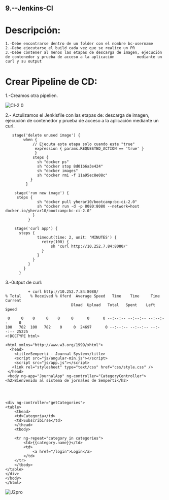 ## 9.--Jenkins-CI

# Descripción:

    1.-Debe encontrarse dentro de un folder con el nombre bc-username
    2.-Debe ejecutarse el build cada vez que se realice un PR
    3.-Debe contener al menos las etapas de descarga de imagen, ejecución de contenedor y prueba de acceso a la aplicación          mediante un curl y su output
  
# Crear Pipeline de CD:

  1.-Creamos otra pipelien.

  ![CI-2 0](https://user-images.githubusercontent.com/57635156/71253685-5968b900-2307-11ea-92b3-230698240ef9.jpg)

  2.- Actulizamos el Jenkisfile con las etapas de: descarga de imagen, ejecución de contenedor y prueba de acceso a la               aplicación mediante un curl.
  
  
       stage('delete unused image') {
            when {
                // Ejecuta esta etapa solo cuando este "true"
                 expression { params.REQUESTED_ACTION == 'true' } 
                 }
                steps {             
                  sh "docker ps"
                  sh "docker stop 8d01b6a3e424"
                  sh "docker images"
                  sh "docker rmi -f 11a95ec8e08c"
               }
             } 
             
        stage('run new image') {
         steps {
                  sh "docker pull yherar10/bootcamp:bc-ci-2.0"
                  sh "docker run -d -p 8080:8080 --network=host docker.io/yherar10/bootcamp:bc-ci-2.0"
                }
              }
    
        stage('curl app') {
          steps {
                  timeout(time: 2, unit: 'MINUTES') {
                    retry(100) {
                        sh 'curl http://10.252.7.84:8080/'
                    }
                  }
                }
              } 
            }
          }
        
        
        
  3.-0utput de curl:

              + curl http://10.252.7.84:8080/
    % Total    % Received % Xferd  Average Speed   Time    Time     Time  Current
                                 Dload  Upload   Total   Spent    Left  Speed

     0     0    0     0    0     0      0      0 --:--:-- --:--:-- --:--:--     0
    100   782  100   782    0     0  24697      0 --:--:-- --:--:-- --:--:-- 25225
    <!DOCTYPE html>

    <html xmlns="http://www.w3.org/1999/xhtml">
      <head>
        <title>Semperti - Journal System</title>
        <script src="js/angular-min.js"></script>
        <script src="js/app.js"></script>
       <link rel="stylesheet" type="text/css" href="css/style.css" />
     </head>
     <body ng-app="JournalApp" ng-controller="CategoryController">
    <h2>Bienvenido al sistema de jornales de Semperti</h2>




    <div ng-controller="getCategories">
    <table>
        <thead>
        <td>Categoría</td>
        <td>Subscribirse</td>
        </thead>
        <tbody>

        <tr ng-repeat="category in categories">
            <td>{{category.name}}</td>
            <td>
                <a href="/login">Login</a>
            </td>
        </tr>
        </tbody>
    </table>
    </div>
    </body>
    </html>

 
 
![J2pro](https://user-images.githubusercontent.com/57635156/71526469-de2e7680-28b5-11ea-81b3-6b912fdbe3d7.jpg)




